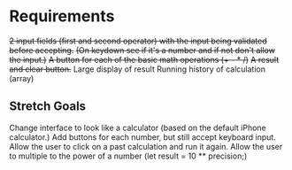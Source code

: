 # Requirements

~~2 input fields (first and second operator) with the input being validated
before accepting.~~
~~(On keydown see if it's a number and if not don't allow the input.)~~
~~A button for each of the basic math operations (+ - * /)~~
~~A result and clear button.~~
Large display of result
Running history of calculation (array)

## Stretch Goals

Change interface to look like a calculator (based on the default iPhone calculator.)
Add buttons for each number, but still accept keyboard input.
Allow the user to click on a past calculation and run it again.
Allow the user to multiple to the power of a number (let result = 10 ** precision;)